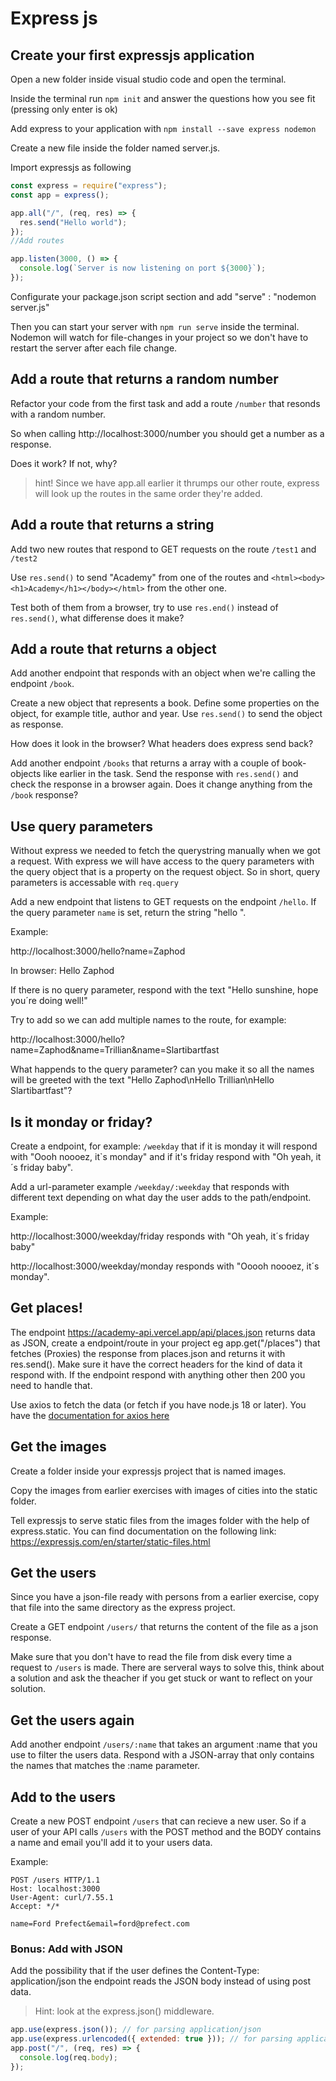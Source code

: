 # Express js

## Create your first expressjs application

Open a new folder inside visual studio code and open the terminal.

Inside the terminal run `npm init` and answer the questions how you see fit (pressing only enter is ok)

Add express to your application with `npm install --save express nodemon`

Create a new file inside the folder named server.js.

Import expressjs as following

```javascript
const express = require("express");
const app = express();

app.all("/", (req, res) => {
  res.send("Hello world");
});
//Add routes

app.listen(3000, () => {
  console.log(`Server is now listening on port ${3000}`);
});
```

Configurate your package.json script section and add "serve" : "nodemon server.js"

Then you can start your server with `npm run serve` inside the terminal. Nodemon will watch for file-changes in your project so we don't have to restart the server after each file change.

## Add a route that returns a random number

Refactor your code from the first task and add a route `/number` that resonds with a random number.

So when calling http://localhost:3000/number you should get a number as a response.

Does it work? If not, why?

> hint! Since we have app.all earlier it thrumps our other route, express will look up the routes in the same order they're added.

## Add a route that returns a string

Add two new routes that respond to GET requests on the route `/test1` and `/test2`

Use `res.send()` to send "Academy" from one of the routes and `<html><body><h1>Academy</h1></body></html>` from the other one.

Test both of them from a browser, try to use `res.end()` instead of `res.send()`, what differense does it make?

## Add a route that returns a object

Add another endpoint that responds with an object when we're calling the endpoint `/book`.

Create a new object that represents a book. Define some properties on the object, for example title, author and year. Use `res.send()` to send the object as response.

How does it look in the browser? What headers does express send back?

Add another endpoint `/books` that returns a array with a couple of book-objects like earlier in the task. Send the response with `res.send()` and check the response in a browser again. Does it change anything from the `/book` response?

## Use query parameters

Without express we needed to fetch the querystring manually when we got a request. With express we will have access to the query parameters with the query object that is a property on the request object. So in short, query parameters is accessable with `req.query`

Add a new endpoint that listens to GET requests on the endpoint `/hello`. If the query parameter `name` is set, return the string "hello <name>".

Example:

http://localhost:3000/hello?name=Zaphod

In browser: Hello Zaphod

If there is no query parameter, respond with the text "Hello sunshine, hope you´re doing well!"

Try to add so we can add multiple names to the route, for example:

http://localhost:3000/hello?name=Zaphod&name=Trillian&name=Slartibartfast

What happends to the query parameter? can you make it so all the names will be greeted with the text "Hello Zaphod\nHello Trillian\nHello Slartibartfast"?

## Is it monday or friday?

Create a endpoint, for example: `/weekday` that if it is monday it will respond with "Oooh noooez, it`s monday" and if it's friday respond with "Oh yeah, it´s friday baby".

Add a url-parameter example `/weekday/:weekday` that responds with different text depending on what day the user adds to the path/endpoint.

Example:

http://localhost:3000/weekday/friday responds with "Oh yeah, it´s friday baby"

http://localhost:3000/weekday/monday responds with "Ooooh noooez, it´s monday".
  
## Get places!  

The endpoint https://academy-api.vercel.app/api/places.json returns data as JSON, create a endpoint/route in your project eg app.get("/places") that fetches (Proxies) the response from places.json and returns it with res.send(). Make sure it have the correct headers for the kind of data it respond with. If the endpoint respond with anything other then 200 you need to handle that.

Use axios to fetch the data (or fetch if you have node.js 18 or later). You have the [documentation for axios here](https://github.com/axios/axios)

## Get the images

Create a folder inside your expressjs project that is named images.

Copy the images from earlier exercises with images of cities into the static folder.

Tell expressjs to serve static files from the images folder with the help of express.static. You can find documentation on the following link: https://expressjs.com/en/starter/static-files.html

## Get the users

Since you have a json-file ready with persons from a earlier exercise, copy that file into the same directory as the express project.

Create a GET endpoint `/users/` that returns the content of the file as a json response.

Make sure that you don't have to read the file from disk every time a request to `/users` is made. There are serveral ways to solve this, think about a solution and ask the theacher if you get stuck or want to reflect on your solution.

## Get the users again

Add another endpoint `/users/:name` that takes an argument :name that you use to filter the users data. Respond with a JSON-array that only contains the names that matches the :name parameter.

## Add to the users

Create a new POST endpoint `/users` that can recieve a new user. So if a user of your API calls `/users` with the POST method and the BODY contains a name and email you'll add it to your users data.

Example:

```console
POST /users HTTP/1.1
Host: localhost:3000
User-Agent: curl/7.55.1
Accept: */*

name=Ford Prefect&email=ford@prefect.com
```

### Bonus: Add with JSON

Add the possibility that if the user defines the Content-Type: application/json the endpoint reads the JSON body instead of using post data.

> Hint: look at the express.json() middleware.

```javascript
app.use(express.json()); // for parsing application/json
app.use(express.urlencoded({ extended: true })); // for parsing application/x-www-form-urlencoded
app.post("/", (req, res) => {
  console.log(req.body);
});
```
